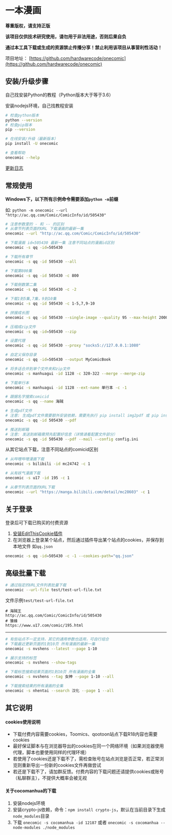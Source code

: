 # 一本漫画

**尊重版权，请支持正版**

**该项目仅供技术研究使用，请勿用于非法用途，否则后果自负**

**通过本工具下载或生成的资源禁止传播分享！禁止利用该项目从事营利性活动！**

项目地址： [https://github.com/hardwarecode/onecomic](https://github.com/hardwarecode/onecomic)

## 安装/升级步骤

自己找安装Python的教程（Python版本大于等于3.6）

安装nodejs环境，自己找教程安装

```sh
# 检查python版本
python --version
# 检查pip版本
pip --version
```

```sh
# 在线安装/升级（最新版本）
pip install -U onecomic

# 查看帮助
onecomic --help
```

[更新日志](https://github.com/hardwarecode/onecomic/blob/main/CHANGELOG.md)

## 常规使用

**Windows下，以下所有示例命令需要添加`python -m`前缀**

如: `python -m onecomic --url "http://ac.qq.com/Comic/ComicInfo/id/505430"`

```sh
# 注意参数里的 - 和 -- 的区别
# 从章节列表页面的URL 下载漫画的最新一集
onecomic --url "http://ac.qq.com/Comic/ComicInfo/id/505430"

# 下载漫画 id=505430 最新一集 注意不同站点的漫画id区别
onecomic -s qq -id=505430

# 下载所有章节
onecomic -s qq -id 505430 --all

# 下载第800集
onecomic -s qq -id 505430 -c 800

# 下载倒数第二集
onecomic -s qq -id 505430 -c -2

# 下载1到5集,7集，9到10集
onecomic -s qq -id 505430 -c 1-5,7,9-10

# 拼接成长图
onecomic -s qq -id 505430 --single-image --quality 95 --max-height 20000

# 压缩成zip文件
onecomic -s qq -id=505430 --zip

# 设置代理
onecomic -s qq -id 505430 --proxy "socks5://127.0.0.1:1080"

# 自定义保存目录
onecomic -s qq -id=505430 --output MyComicBook

# 将多话合并到单个文件夹和zip文件
onecomic -s manhuagui -id 1128 -c 320-322 --merge --merge-zip

# 下载单行本
onecomic -s manhuagui -id 1128 --ext-name 单行本 -c -1

# 跟据名字搜索comicid
onecomic -s qq --name 海贼

# 生成pdf文件
# 注意: 生成pdf文件需要额外安装依赖，需要先执行 pip install img2pdf 或 pip install reportlab
onecomic -s qq -id 505430 --pdf

# 推送到邮箱
# 注意: 发送到邮箱需预先配置好信息（详情请看配置文件部分）
onecomic -s qq -id 505430 --pdf --mail --config config.ini
```

从其它站点下载，注意不同站点的comicid区别
```sh
# 从哔哩哔哩漫画下载
onecomic -s bilibili -id mc24742 -c 1

# 从有妖气漫画下载
onecomic -s u17 -id 195 -c 1

# 从章节列表页面的URL下载
onecomic --url "https://manga.bilibili.com/detail/mc28603" -c 1
```

## 关于登录

登录后可下载已购买的付费资源

1. [安装EditThisCookie插件](https://chrome.google.com/webstore/detail/editthiscookie/fngmhnnpilhplaeedifhccceomclgfbg)
2. 在浏览器上登录某个站点，然后通过插件导出某个站点的cookies，并保存到本地文件 如`qq.json`
```sh
onecomic -s qq -id=505430 -c -1 --cookies-path="qq.json"
```


## 高级批量下载

```sh
# 通过指定的URL文件列表批量下载
onecomic --url-file test/test-url-file.txt
```

文件示例`test/test-url-file.txt`
```
# 海贼王
http://ac.qq.com/Comic/ComicInfo/id/505430
# 雏蜂
https://www.u17.com/comic/195.html
```
------

```sh
# 有些站点不一定支持，其它的通用参数也适用，可自行组合
# 下载最近更新页面的1到10页 所有漫画的最新一集
onecomic -s nvshens --latest --page 1-10

# 展示支持的标签
onecomic -s nvshens --show-tags

# 下载标签搜索结果页面的1到10页 所有漫画的全集
onecomic -s nvshens --tag 女神 --page 1-10 --all

# 下载搜索结果的所有漫画的全集
onecomic -s nhentai --search 汉化 --page 1 --all
```


## 其它说明

#### cookies使用说明

- 下载付费内容需要cookies，Toomics、qootoon站点下载R18内容也需要cookies
- 最好保证脚本与在浏览器导出的cookies在同一个网络环境（如果浏览器使用代理，脚本也要使用同样的代理环境）
- 若使用了cookies还是下载不了，需检查账号在站点浏览是否正常，若正常浏览则重新导出一份新的cookies文件再做尝试
- 若还是下载不了，请加群反馈。付费内容的下载问题还请提供cookies或账号（私聊群主），不提供大概率会被无视


#### 关于cocomanhua的下载

1. 安装nodejs环境
2. 安装crypto-js依赖，命令：`npm install crypto-js`，默认在当前目录下生成`node_modules`目录
3. 下载 `onecomic -s cocomanhua -id 12187` 或者 `onecomic -s cocomanhua --node-modules ./node_modules`
